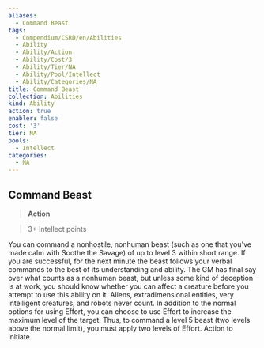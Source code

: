 ```yaml
---
aliases:
  - Command Beast
tags:
  - Compendium/CSRD/en/Abilities
  - Ability
  - Ability/Action
  - Ability/Cost/3
  - Ability/Tier/NA
  - Ability/Pool/Intellect
  - Ability/Categories/NA
title: Command Beast
collection: Abilities
kind: Ability
action: true
enabler: false
cost: '3'
tier: NA
pools:
  - Intellect
categories:
  - NA
---
```

## Command Beast    
>**Action**    
>3+ Intellect points  
    
You can command a nonhostile, nonhuman beast (such as one that you've made calm with Soothe the Savage) of up to level 3 within short range. If you are successful, for the next minute the beast follows your verbal commands to the best of its understanding and ability. The GM has final say over what counts as a nonhuman beast, but unless some kind of deception is at work, you should know whether you can affect a creature before you attempt to use this ability on it. Aliens, extradimensional entities, very intelligent creatures, and robots never count. In addition to the normal options for using Effort, you can choose to use Effort to increase the maximum level of the target. Thus, to command a level 5 beast (two levels above the normal limit), you must apply two levels of Effort. Action to initiate.